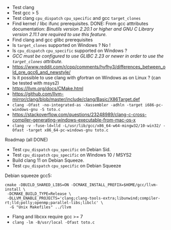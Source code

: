 * Test clang
* Test gcc > 5
* Test clang `cpu_dispatch` `cpu_specific` and gcc `target_clones`
* Find kernel / libc ifunc prerequisites. DONE: From gcc atttributes documentation:
  *Binutils version 2.20.1 or higher and GNU C Library version 2.11.1 are required to use this feature.*
* Find clang and gcc glibc prerequisites
* Is `target_clones` supported on Windows ? No !
* Is `cpu_dispatch` `cpu_specific` supported on Windows ?
* *GCC must be configured to use GLIBC 2.23 or newer in order to use the `target_clones` attribute.*
* <https://www.reddit.com/r/cpp/comments/hyfhy3/differences_between_old_pre_gcc6_and_newstyle/>
* Is it possible to use clang with gfortran on Windows as on Linux ? (can be tested with msys2)
* <https://llvm.org/docs/CMake.html>
* <https://github.com/llvm-mirror/clang/blob/master/include/clang/Basic/X86Target.def>
* `clang -Ofast -no-integrated-as -Xassembler -adhln -target i686-pc-windows-gnu -S toto.c`
* <https://stackoverflow.com/questions/23248989/clang-c-cross-compiler-generating-windows-executable-from-mac-os-x>
* `clang -v -fuse-ld=lld -L/usr/lib/gcc/x86_64-w64-mingw32/10-win32/ -Ofast -target x86_64-pc-windows-gnu toto.c`

Roadmap (all DONE)

* Test `cpu_dispatch` `cpu_specific` on Debian Sid.
* Test `cpu_dispatch` `cpu_specific` on Windows 10 / MSYS2
* Build clang 11 on Debian Squeeze.
* Test `cpu_dispatch` `cpu_specific` on Debian Squeeze

Debian squeeze gcc5:

```
cmake -DBUILD_SHARED_LIBS=ON -DCMAKE_INSTALL_PREFIX=$HOME/gcc/llvm-install \
 -DCMAKE_BUILD_TYPE=Release \
 -DLLVM_ENABLE_PROJECTS='clang;clang-tools-extra;libunwind;compiler-rt;lld;polly;openmp;parallel-libs;libclc' \
  -G "Unix Makefiles" ../llvm
```
* Flang and libcxx require gcc >= 7
* `clang -lm -B/usr/local -Ofast toto.c`
